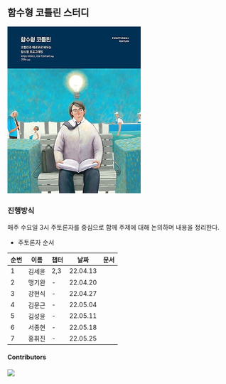 ## 함수형 코틀린 스터디

![Cover](assets/cover.jpeg)

### 진행방식

매주 수요일 3시 주토론자를 중심으로 함께 주제에 대해 논의하며 내용을 정리한다.

- 주토론자 순서

|순번|이름|챕터|날짜|문서|
|---|---|---|---|---|
|1|김세윤|2,3|22.04.13|
|2|맹기완|-|22.04.20|
|3|강현식|-|22.04.27|
|4|김문근|-|22.05.04|
|5|김성윤|-|22.05.11|
|6|서종현|-|22.05.18|
|7|홍휘진|-|22.05.25|


#### Contributors

<a href="https://github.com/SoHotStudy/Functional-Kotlin/graphs/contributors">
  <img src="https://contributors-img.web.app/image?repo=SoHotStudy/Functional-Kotlin" />
</a>
